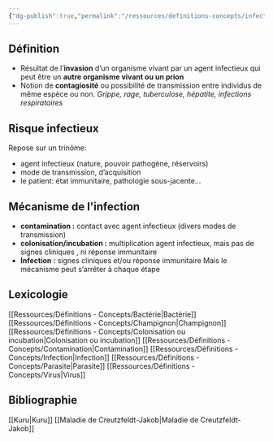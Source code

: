 ```yaml
---
{"dg-publish":true,"permalink":"/ressources/definitions-concepts/infection/","tags":["définition"],"noteIcon":"2"}
---
```



## Définition
- Résultat de l’**invasion** d’un organisme vivant par un agent infectieux qui peut être un **autre organisme vivant ou un prion** 
- Notion de **contagiosité** ou possibilité de transmission entre individus de même espèce ou non. *Grippe, rage, tuberculose, hépatite, infections respiratoires*
## Risque infectieux
Repose sur un trinôme: 
- agent infectieux (nature, pouvoir pathogène, réservoirs) 
- mode de transmission, d’acquisition 
- le patient: état immunitaire, pathologie sous-jacente…
## Mécanisme de l'infection
- **contamination :** contact avec agent infectieux (divers modes de transmission) 
- **colonisation/incubation :** multiplication agent infectieux, mais pas de signes cliniques , ni réponse immunitaire 
- **Infection :** signes cliniques et/ou réponse immunitaire Mais le mécanisme peut s’arrêter à chaque étape
## Lexicologie 
[[Ressources/Définitions - Concepts/Bactérie\|Bactérie]]
[[Ressources/Définitions - Concepts/Champignon\|Champignon]]
[[Ressources/Définitions - Concepts/Colonisation ou incubation\|Colonisation ou incubation]]
[[Ressources/Définitions - Concepts/Contamination\|Contamination]]
[[Ressources/Définitions - Concepts/Infection\|Infection]]
[[Ressources/Définitions - Concepts/Parasite\|Parasite]]
[[Ressources/Définitions - Concepts/Virus\|Virus]]
## Bibliographie
[[Kuru\|Kuru]]
[[Maladie de Creutzfeldt-Jakob\|Maladie de Creutzfeldt-Jakob]]